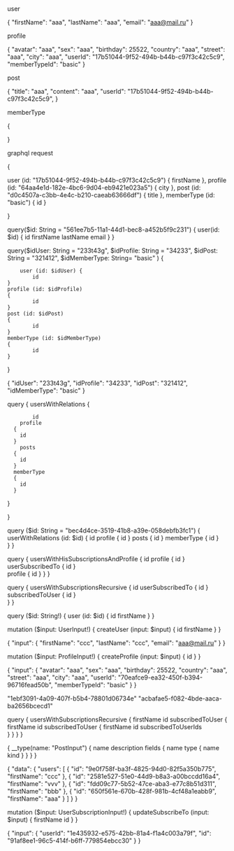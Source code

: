 user

{
"firstName": "aaa",
"lastName": "aaa",
"email": "aaa@mail.ru"
}

profile

{
"avatar": "aaa",
"sex": "aaa",
"birthday": 25522,
"country": "aaa",
"street": "aaa",
"city": "aaa",
"userId": "17b51044-9f52-494b-b44b-c97f3c42c5c9",
"memberTypeId": "basic"
}

post

{
"title": "aaa",
"content": "aaa",
"userId": "17b51044-9f52-494b-b44b-c97f3c42c5c9",
}

memberType

{

}

graphql request

{

   user (id: "17b51044-9f52-494b-b44b-c97f3c42c5c9") {
      firstName
   },
   profile (id: "64aa4e1d-182e-4bc6-9d04-eb9421e023a5") {
      city
   },
   post (id: "d0c4507a-c3bb-4e4c-b210-caeab63666df") {
      title
   },
   memberType (id: "basic") {
      id
   }

}


query($id: String = "561ee7b5-11a1-44d1-bec8-a452b5f9c231") {
  user(id: $id) {
    id
    firstName
    lastName
    email
  }
}


query($idUser: String = "233t43g", $idProfile: String = "34233", $idPost: String = "321412", $idMemberType: String= "basic" ) {

    	user (id: $idUser) {
			id
    }
  	profile (id: $idProfile)
    {
			id
    }
    post (id: $idPost)
    {
			id
    }
    memberType (id: $idMemberType)
    {
			id
    }
  }


{
  "idUser": "233t43g",
  "idProfile": "34233",
  "idPost": "321412",
  "idMemberType": "basic"
}


query {
  usersWithRelations {
    
			id
  		profile 
      {
        id
      }
    	posts 
      {
        id
      }
      memberType
      {
        id
      }   
  }

}   	
   


query ($id: String = "bec4d4ce-3519-41b8-a39e-058debfb3fc1") {
  userWithRelations (id: $id) {
			id
  		profile 
      {
        id
      }
    	posts 
      {
        id
      }
      memberType
      {
        id
      }   
  }
}  	
   



query {
  usersWithHisSubscriptionsAndProfile {
			id
  		profile 
      {
        id
      }
    	userSubscribedTo {
        id
      }  
    profile {
      id
    }
  }
}  	



query {
   usersWithSubscriptionsRecursive  {
			id
    	userSubscribedTo {
        id
      }  
    subscribedToUser {
        id
      }  
  }	
} 


query ($id: String!) {
  user (id: $id) {
    id
    firstName
  }
}


mutation ($input: UserInput!) {
  createUser (input: $input) {
    id
    firstName
  }
}

{
  "input": {
    "firstName": "ccc",
   "lastName": "ccc",
   "email": "aaa@mail.ru"
  }
}


mutation ($input: ProfileInput!) {
  createProfile (input: $input) {
    id
  }
}

{
  "input": {
"avatar": "aaa",
"sex": "aaa",
"birthday": 25522,
"country": "aaa",
"street": "aaa",
"city": "aaa",
"userId": "70eafce9-ea32-450f-b394-96716fead50b",
"memberTypeId": "basic"
  }
}


"1ebf3091-4a09-407f-b5b4-78801d06734e"
"acbafae5-f082-4bde-aaca-ba2656bcecd1"


query {
   usersWithSubscriptionsRecursive {
      firstName
      id
    subscribedToUser {
      firstName
      id
      subscribedToUser {
        firstName
        id
        subscribedToUserIds     
    }
  }
}
}
 
   

{
  __type(name: "PostInput") {
    name
    description
    fields {
      name
      type {
        name
        kind
      }
    }
  }
}
 

{
  "data": {
    "users": [
      {
        "id": "9e0f758f-ba3f-4825-94d0-82f5a350b775",
        "firstName": "ccc"
      },
      {
        "id": "2581e527-51e0-44d9-b8a3-a00bccdd16a4",
        "firstName": "vvv"
      },
      {
        "id": "fdd09c77-5b52-47ce-aba3-e77c8b51d311",
        "firstName": "bbb"
      },
      {
        "id": "650f561e-670b-428f-981b-4cf48a1eabb9",
        "firstName": "aaa"
      }
    ]
  }
}


mutation ($input: UserSubscriptionInput!) {
  updateSubscribeTo (input: $input) {
    firstName
    id
  }
}


{
  "input": {
    "userId": "1e435932-e575-42bb-81a4-f1a4c003a79f",
   "id": "91af8ee1-96c5-414f-b6ff-779854ebcc30"
  }
}
